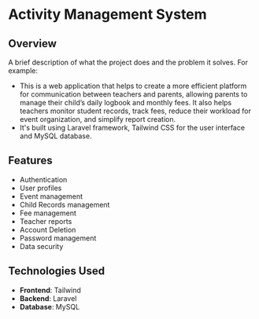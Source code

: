 # Activity Management System

## Overview
A brief description of what the project does and the problem it solves. For example:
- This is a web application that helps to create a more efficient platform for communication between teachers and parents, allowing parents to manage their child’s daily logbook and monthly fees. It also helps teachers monitor student records, track fees, reduce their workload for event organization, and simplify report creation.
- It's built using Laravel framework, Tailwind CSS for the user interface and MySQL database. 

## Features
- Authentication
- User profiles
- Event management
- Child Records management
- Fee management
- Teacher reports
- Account Deletion
- Password management
- Data security

## Technologies Used
- **Frontend**: Tailwind
- **Backend**: Laravel
- **Database**: MySQL
